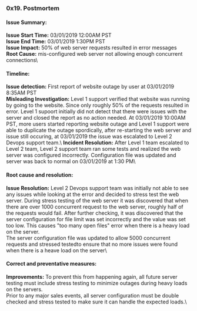 ### 0x19. Postmortem


#### Issue Summary:
**Issue Start Time:** 03/01/2019 12:00AM PST\
**Issue End Time:** 03/01/2019 1:30PM PST\
**Issue Impact:** 50% of web server requests resulted in error messages\
**Root Cause:** mis-configured web server not allowing enough concurrent connections\

#### Timeline:
**Issue detection:** First report of website outage by user at 03/01/2019 8:35AM PST\
**Misleading Investigation:** Level 1 support verified that website was running by going to the website.  Since only roughly 50% of the requests resulted in error.  Level 1 supoort initially did not detect that there were issues with the server and closed the report as no action needed.  At 03/01/2019 10:00AM PST, more users started reporting website outage and Level 1 support were able to duplicate the outage spordically, after re-starting the web server and issue still occuring, at 03/01/2019 the issue was escalated to Level 2 Devops support team.\ 
**Incident Resolution:** After Level 1 team escalated to Level 2 team, Level 2 support team ran some tests and realized the web server was configured incorrectly.  Configuration file was updated and server was back to normal on 03/01/2019 at 1:30 PM\

#### Root cause and resolution:
**Issue Resolution:** Level 2 Devops support team was initially not able to see any issues while looking at the error and decided to stress test the web server.  During stress testing of the web server it was discovered that when there are over 1000 concurrent request to the web server, roughly half of the requests would fail.  After further checking, it was discovered that the server configuration for file limit was set incorrectly and the value was set too low.  This causes "too many open files" error when there is a heavy load on the server. \
The server configuration file was updated to allow 5000 concurrent requests and stressed testedto ensure that no more issues were found when there is a heave load on the server\

#### Correct and preventative measures:
**Improvements:** To prevent this from happening again, all future server testing must include stress testing to minimize outages during heavy loads on the servers.\
Prior to any major sales events, all server configuration must be double checked and stress tested to make sure it can handle the expected loads.\ 


